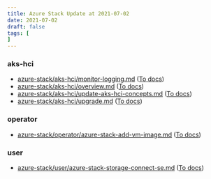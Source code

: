 ```yaml
---
title: Azure Stack Update at 2021-07-02
date: 2021-07-02
draft: false
tags: [
]
---
```


### aks-hci
- [azure-stack/aks-hci/monitor-logging.md](https://github.com/MicrosoftDocs/azure-stack-docs/compare/146070d..a28cdd3#diff-4024a260d22501e89b22bed3ae78eb7d238cd8306b49f0ef5a64b15e4aebbdf5) ([To docs](https://docs.microsoft.com/en-us/azure-stack/aks-hci/monitor-logging?WT.mc_id=AZ-MVP-5003408))
- [azure-stack/aks-hci/overview.md](https://github.com/MicrosoftDocs/azure-stack-docs/compare/146070d..a28cdd3#diff-1f5cbdd32969a5fad4a7dff44593ba234e2900ee4bfeb954448829ffc5218c3f) ([To docs](https://docs.microsoft.com/en-us/azure-stack/aks-hci/overview?WT.mc_id=AZ-MVP-5003408))
- [azure-stack/aks-hci/update-aks-hci-concepts.md](https://github.com/MicrosoftDocs/azure-stack-docs/compare/146070d..a28cdd3#diff-4e3b0fdddcc12720a619505ffa92d50ca3eac8351c542dc1af1e2fcf592a8e31) ([To docs](https://docs.microsoft.com/en-us/azure-stack/aks-hci/update-aks-hci-concepts?WT.mc_id=AZ-MVP-5003408))
- [azure-stack/aks-hci/upgrade.md](https://github.com/MicrosoftDocs/azure-stack-docs/compare/146070d..a28cdd3#diff-6e5bfcaf372bfdc3c5060628cbcc0c0abe057e01e35a6bce0f7431018d5dd4d8) ([To docs](https://docs.microsoft.com/en-us/azure-stack/aks-hci/upgrade?WT.mc_id=AZ-MVP-5003408))
    
### operator
- [azure-stack/operator/azure-stack-add-vm-image.md](https://github.com/MicrosoftDocs/azure-stack-docs/compare/146070d..a28cdd3#diff-8ad06e4ef17a2d83bd9e1153ace586fda51cc9640deb6f2963d35bbe1768689d) ([To docs](https://docs.microsoft.com/en-us/azure-stack/operator/azure-stack-add-vm-image?WT.mc_id=AZ-MVP-5003408))
    
### user
- [azure-stack/user/azure-stack-storage-connect-se.md](https://github.com/MicrosoftDocs/azure-stack-docs/compare/146070d..a28cdd3#diff-82db73353a4759b4c36eb54f70dd477d3f11a442caa926f08feba7d2022e3833) ([To docs](https://docs.microsoft.com/en-us/azure-stack/user/azure-stack-storage-connect-se?WT.mc_id=AZ-MVP-5003408))
    
